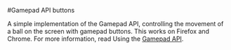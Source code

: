 #Gamepad API buttons

A simple implementation of the Gamepad API, controlling the movement of a ball on the screen with gamepad buttons. This works on Firefox and Chrome. For more information, read Using the [Gamepad API](https://developer.mozilla.org/en-US/docs/Web/Guide/API/Gamepad).